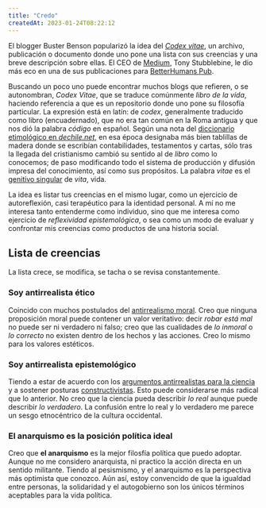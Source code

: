```yaml
---
title: "Credo"
createdAt: 2023-01-24T08:22:12
---
```


El blogger Buster Benson popularizó la idea del [*Codex vitae*](https://buster.wiki/beliefs/), un archivo, publicación o documento donde uno pone una lista con sus creencias y una breve descripción sobre ellas. El CEO de [Medium](https://medium.com/), Tony Stubblebine, le dio más eco en una de sus publicaciones para [BetterHumans Pub](https://betterhumans.pub/codex-vitae-635f97552092). 

Buscando un poco uno puede encontrar muchos blogs que refieren, o se autonombran, *Codex Vitae*, que se traduce comúnmente *libro de la vida*, haciendo referencia a que es un repositorio donde uno pone su filosofía particular. La expresión está en latín: de *codex*, generalmente traducido como libro  (encuadernado), que no era tan común en la Roma antigua y que nos dió la palabra *código* en español. Según una nota del [diccionario etimológico en *dechile.net*](http://etimologias.dechile.net/?co.dice), en esa época designaba más bien tablillas de madera  donde se escribían contabilidades, testamentos y cartas, sólo tras la llegada del cristianismo cambió su sentido al de *libro* como lo conocemos; de paso modificando todo el sistema de producción y difusión impresa del conocimiento, así como sus propósitos. La palabra *vitae* es el [genitivo singular](https://es.wikipedia.org/wiki/Declinaciones_del_lat%C3%ADn#Caso_genitivo) de *vita*, vida.

La idea es listar tus creencias en el mismo lugar, como un ejercicio de autoreflexión, casi terapéutico para la identidad personal. A mí no me interesa tanto entenderme como individuo, sino que me interesa como ejercicio de *reflexividad epistemológica*, o sea como un modo de evaluar y confrontar mis creencias como productos de una historia social.

## Lista de creencias

La lista crece, se modifica, se tacha o se revisa constantemente.

### Soy antirrealista ético

Coincido con muchos postulados del [antirrealismo moral](https://plato.stanford.edu/entries/moral-anti-realism/). Creo que ninguna proposición moral puede contener un valor veritativo: decir _robar está mal_ no puede ser ni verdadero ni falso; creo que las cualidades de *lo inmoral* o *lo correcto* no existen dentro de los hechos y las acciones. Creo lo mismo para los valores estéticos.

### Soy antirrealista epistemológico

Tiendo a estar de acuerdo con los [argumentos antirrealistas para la ciencia](https://iep.utm.edu/scientific-realism-antirealism/) y a sostener posturas [constructivistas](https://en.wikipedia.org/wiki/Constructivism_(philosophy_of_science)). Esto puede considerarse más radical que lo anterior. No creo que la ciencia pueda describir *lo real* aunque puede describir *lo verdadero*. La confusión entre lo real y lo verdadero me parece un sesgo etnocéntrico de la cultura occidental.

### El anarquismo es la posición política ideal

Creo que **el anarquismo** es la mejor filosfía política que puedo adoptar. Aunque no me considero anarquista, ni practico la acción directa en un sentido militante. Tiendo al pesismismo, y el anarquismo es la perspectiva más optimista que conozco. Aún así, estoy convencido de que la igualdad entre personas, la solidaridad y el autogobierno son los únicos términos aceptables para la vida política.

<!--### La diversidad debe crear riqueza, no división-->